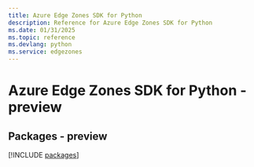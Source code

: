```yaml
---
title: Azure Edge Zones SDK for Python
description: Reference for Azure Edge Zones SDK for Python
ms.date: 01/31/2025
ms.topic: reference
ms.devlang: python
ms.service: edgezones
---
```

# Azure Edge Zones SDK for Python - preview
## Packages - preview
[!INCLUDE [packages](edge-zones-index.md)]